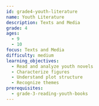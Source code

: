 ```yaml
---
id: grade4-youth-literature
name: Youth Literature
description: Texts and Media
grade: 4
ages:
  - 9
  - 10
focus: Texts and Media
difficulty: medium
learning_objectives:
  - Read and analyze youth novels
  - Characterize figures
  - Understand plot structure
  - Recognize themes
prerequisites:
  - grade-3-reading-youth-books
---
```


